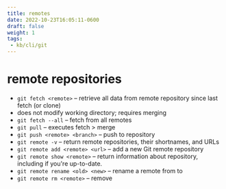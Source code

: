 ```yaml
---
title: remotes
date: 2022-10-23T16:05:11-0600
draft: false
weight: 1
tags:
 - kb/cli/git
---
```


# remote repositories
- `git fetch <remote>` – retrieve all data from remote repository since last fetch (or clone)
- does not modify working directory; requires merging
- `git fetch --all` – fetch from all remotes
- `git pull` – executes fetch > merge
- `git push <remote> <branch>` – push <branch> to <remote> repository
- `git remote -v` – return remote repositories, their shortnames, and URLs
- `git remote add <remote> <url>` – add a new Git remote repository
- `git remote show <remote>` – return information about <remote> repository, including if you're up-to-date.
- `git remote rename <old> <new>` – rename a remote from <old> to <new>
- `git remote rm <remote>` – remove <remote>
